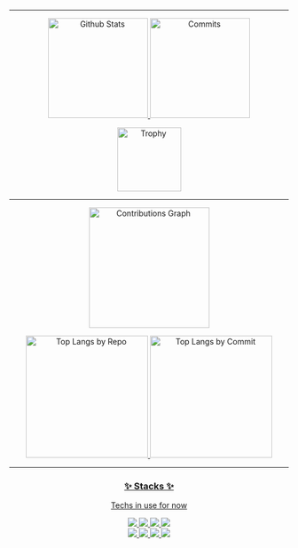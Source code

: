 <!--
**astaos/astaos** is a ✨ _special_ ✨ repository because its `README.md` (this file) appears on your GitHub profile.

Here are some ideas to get you started:

- 🔭 I’m currently working on ...
- 🌱 I’m currently learning ...
- 👯 I’m looking to collaborate on ...
- 🤔 I’m looking for help with ...
- 💬 Ask me about ...
- 📫 How to reach me: ...
- 😄 Pronouns: ...
- ⚡ Fun fact: ...
-->


* * *

<p align="middle"> 
  <a href="https://github.com/astaos"><img alt="Github Stats" height="180px" src="https://github-readme-stats.vercel.app/api?username=astaos&show_icons=true&theme=dracula&include_all_commits=true&count_private=true" />
  <a href="https://github.com/astaos"><img alt="Commits" height="180px" src="http://github-profile-summary-cards.vercel.app/api/cards/productive-time?username=astaos&theme=dracula&utcOffset=8" />
</p>

<p align="middle"> 
  <a href="https://github.com/astaos"><img alt="Trophy" height="115px" src="https://github-profile-trophy.vercel.app/?username=astaos&column=7&theme=flat" />
</p>

* * *

<p align="middle"> 
  <a href="https://github.com/astaos"><img alt="Contributions Graph" height="217px" src="http://github-profile-summary-cards.vercel.app/api/cards/profile-details?username=astaos&theme=dracula" />
</p>

<p align="middle"> 
  <a href="https://github.com/astaos"><img alt="Top Langs by Repo" height="220px" src="http://github-profile-summary-cards.vercel.app/api/cards/repos-per-language?username=astaos&theme=dracula" />
  <a href="https://github.com/astaos"><img alt="Top Langs by Commit" height="220px" src="http://github-profile-summary-cards.vercel.app/api/cards/most-commit-language?username=astaos&theme=dracula" />
</p>

* * *

<h3 align="middle">✨ Stacks ✨</h3>
<p align="middle">Techs in use for now</p>
<p align="middle">

  <img src="https://img.shields.io/badge/Python-3776AB?style=flat&logo=Python&logoColor=white" />
  <img src="https://img.shields.io/badge/Lua-2C2D72?style=flat&logo=Lua&logoColor=white" />
  <img src="https://img.shields.io/badge/C++-00599C?style=flat&logo=CPlusPlus&logoColor=white" />
  <img src="https://img.shields.io/badge/C%23-239120?style=flat&logo=CSharp&logoColor=white" />
  <br>
  <img src="https://img.shields.io/badge/Linux-FCC624?style=flat&logo=Linux&logoColor=white" />
  <img src="https://img.shields.io/badge/Docker-2496ED?style=flat&logo=Docker&logoColor=white" />
  <img src="https://img.shields.io/badge/MariaDB-003545?style-flat&logo=MariaDB&logoColor=white" />
  <img src="https://img.shields.io/badge/Redmine-B32024?style-flat&logo=Redmine&logoColor=white" />

</p>
